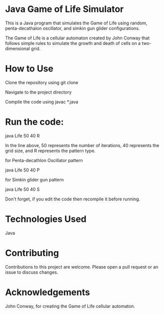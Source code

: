 # Java Game of Life Simulator

This is a Java program that simulates the Game of Life using random, penta-decathalon oscillator, and simkin gun glider configurations. 


The Game of Life is a cellular automaton created by John Conway that follows simple rules to simulate the growth and death of cells on a two-dimensional grid.

# How to Use

Clone the repository using git clone

Navigate to the project directory

Compile the code using javac *.java

# Run the code:

java Life 50 40 R

In the line above, 50 represents the number of iterations, 40 represents the grid 
size, and R represents the pattern type.

for Penta-decathlon Oscillator pattern

java Life 50 40 P

for Simkin glider gun pattern

java Life 50 40 S

Don't forget, if you edit the code then recompile it before running.

# Technologies Used

Java

# Contributing

Contributions to this project are welcome. Please open a pull request or an issue to discuss changes.

# Acknowledgements

John Conway, for creating the Game of Life cellular automaton.
